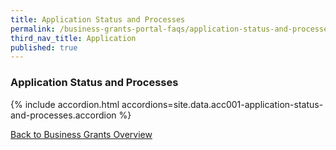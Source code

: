 ```yaml
---
title: Application Status and Processes
permalink: /business-grants-portal-faqs/application-status-and-processes/
third_nav_title: Application
published: true
---
```


### Application Status and Processes

{% include accordion.html accordions=site.data.acc001-application-status-and-processes.accordion %}

[Back to Business Grants Overview](/business-grants-portal/)